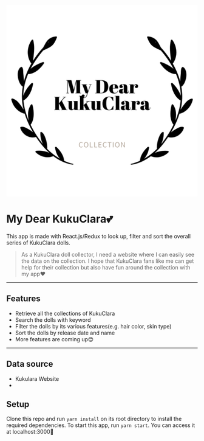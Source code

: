 ![KukuClara Collection](https://github.com/nh0627/kukuclara-collection/blob/main/public/img/logo.png)

My Dear KukuClara💕
======================

This app is made with React.js/Redux to look up, filter and sort the overall series of KukuClara dolls.
> As a KukuClara doll collector, I need a website where I can easily see the data on the collection. I hope that KukuClara fans like me can get help for their collection but also have fun around the collection with my app❤

---

## Features
- Retrieve all the collections of KukuClara
- Search the dolls with keyword
- Filter the dolls by its various features(e.g. hair color, skin type)
- Sort the dolls by release date and name
- More features are coming up😊

---

## Data source
- Kukulara Website
-

## Setup
Clone this repo and run `yarn install` on its root directory to install the required dependencies.
To start this app, run `yarn start`. You can access it at localhost:3000🎈
